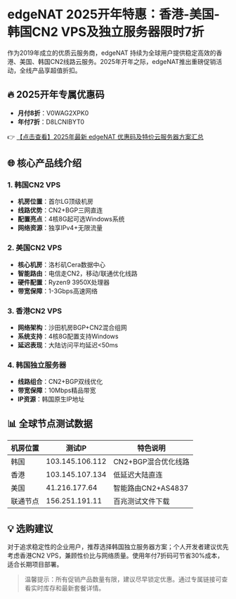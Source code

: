 # edgeNAT 2025开年特惠：香港-美国-韩国CN2 VPS及独立服务器限时7折

作为2019年成立的优质云服务商，edgeNAT 持续为全球用户提供稳定高效的香港、美国、韩国CN2线路云服务。2025年开年之际，edgeNAT推出重磅促销活动，全线产品享超值折扣。

## 🔥 2025开年专属优惠码

- **月付8折**：V0WAG2XPK0  
- **年付7折**：D8LCNIBYT0  

👉 [【点击查看】2025年最新 edgeNAT 优惠码及特价云服务器方案汇总](https://bit.ly/edgenat)

## 🌐 核心产品线介绍

### 1. 韩国CN2 VPS
- **机房位置**：首尔LG顶级机房  
- **线路优势**：CN2+BGP三网直连  
- **配置亮点**：4核8G起可选Windows系统  
- **网络资源**：独享IPv4+无限流量  

### 2. 美国CN2 VPS
- **核心机房**：洛杉矶Cera数据中心  
- **智能路由**：电信走CN2，移动/联通优化线路  
- **硬件配置**：Ryzen9 3950X处理器  
- **带宽保障**：1-3Gbps高速网络  

### 3. 香港CN2 VPS
- **网络架构**：沙田机房BGP+CN2混合组网  
- **系统支持**：4核8G配置支持Windows  
- **延迟表现**：大陆访问平均延迟<50ms  

### 4. 韩国独立服务器
- **线路组合**：CN2+BGP双线优化  
- **带宽保障**：10Mbps精品带宽  
- **IP资源**：韩国原生IP地址  

## 📊 全球节点测试数据
| 机房位置 | 测试IP         | 特色说明                  |
|----------|----------------|---------------------------|
| 韩国     | 103.145.106.112 | CN2+BGP混合优化线路       |
| 香港     | 103.145.107.134 | 低延迟大陆直连            |
| 美国     | 41.216.177.64   | 智能路由CN2+AS4837        |
| 联通节点 | 156.251.191.11  | 百兆测试文件下载          |

## 💡 选购建议
对于追求稳定性的企业用户，推荐选择韩国独立服务器方案；个人开发者建议优先考虑香港CN2 VPS，兼顾性价比与网络质量。使用年付7折码可节省30%成本，适合长期项目部署。

> 温馨提示：所有促销产品数量有限，建议尽早锁定优惠。通过专属链接可查看实时库存和最新套餐详情。